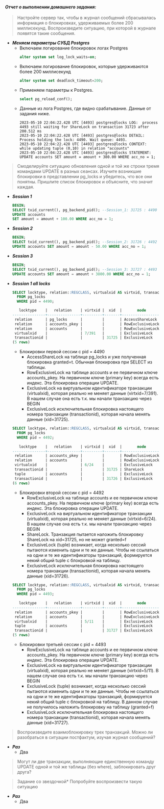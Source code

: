 #### *Отчет о выполнении домашнего задания:*


> Настройте сервер так, чтобы в журнал сообщений сбрасывалась информация о блокировках, удерживаемых более 200 миллисекунд. Воспроизведите ситуацию, при которой в журнале появятся такие сообщения.
  * **_Меняем параметры СУБД Postgres_** 
    * Включаем логирование блокировок логах Postgres
      ```sql
      alter system set log_lock_waits=on; 
      ```
    * Включаем логирование блокировок, которые удерживаются более 200 миллисекунд
      ```sql 
      alter system set deadlock_timeout=200;
      ```
    * Применяем параметры к Postgres. 
      ```sql
      select pg_reload_conf();
      ```
    * Данные из лога Postgres, где видно срабатывание. Данные от задания ниже.
      ```
      2023-05-10 22:04:22.428 UTC [4493] postgres@locks LOG:  process 4493 still waiting for ShareLock on transaction 31723 after 200.512 ms
      2023-05-10 22:04:22.428 UTC [4493] postgres@locks DETAIL:  Process holding the lock: 4490. Wait queue: 4493.
      2023-05-10 22:04:22.428 UTC [4493] postgres@locks CONTEXT:  while updating tuple (0,10) in relation "accounts"
      2023-05-10 22:04:22.428 UTC [4493] postgres@locks STATEMENT:  UPDATE accounts SET amount = amount + 380.00 WHERE acc_no = 1; 
      ```


> Смоделируйте ситуацию обновления одной и той же строки тремя командами UPDATE в разных сеансах. Изучите возникшие блокировки в представлении pg_locks и убедитесь, что все они понятны. Пришлите список блокировок и объясните, что значит каждая.
  * **_Session 1_** 
      ```sql
      BEGIN;
      SELECT txid_current(), pg_backend_pid(); --Session_1: 31725 : 4490
      UPDATE accounts 
      SET amount = amount + 100.00 WHERE acc_no = 1; 
      ```    
  * **_Session 2_** 
      ```sql
      BEGIN;
      SELECT txid_current(), pg_backend_pid(); --Session_2: 31726 : 4492
      UPDATE accounts SET amount = amount - 50.00 WHERE acc_no = 1;
      ```
  * **_Session 3_** 
      ```sql
      BEGIN;
      SELECT txid_current(), pg_backend_pid(); --Session_3: 31727 : 4493
      UPDATE accounts SET amount = amount + 3800.00 WHERE acc_no = 1;
      ```
  * **_Session 1 all locks_** 
      ```sql
      SELECT locktype, relation::REGCLASS, virtualxid AS virtxid, transactionid AS xid, mode, granted
        FROM pg_locks 
        WHERE pid = 4490;
      
         locktype    |   relation    | virtxid |  xid  |       mode       | granted 
      ---------------+---------------+---------+-------+------------------+---------
       relation      | pg_locks      |         |       | AccessShareLock  | t
       relation      | accounts_pkey |         |       | RowExclusiveLock | t
       relation      | accounts      |         |       | RowExclusiveLock | t
       virtualxid    |               | 7/391   |       | ExclusiveLock    | t
       transactionid |               |         | 31725 | ExclusiveLock    | t
      (5 rows)
      ```
      * Блокировки первой сессии с pid = 4490
        * AccessShareLock на таблице pg_locks и уже полученная блокировка granted=t. Обычная блокировка при SELECT из таблицы.
        * RowExclusiveLock на таблице accounts и ее первичном ключе accounts_pkey. На первичном ключе (primary key) всегда есть индекс. Эта блокировка операции UPDATE.
        * ExclusiveLock на виртуальном идентификаторе транзакции (virtualxid), которая реально не меняет данные (virtxid=7/391). В нашем случае она есть т.к. мы начали транзакцию через BEGIN
        * ExclusiveLock исключительная блокировка настоящего номера транзакции (transactionid), которая начала менять данные (xid=31725).

     
      ```sql      
      SELECT locktype, relation::REGCLASS, virtualxid AS virtxid, transactionid AS xid, mode, granted
        FROM pg_locks 
        WHERE pid = 4492;
        
         locktype    |   relation    | virtxid |  xid  |       mode       | granted 
      ---------------+---------------+---------+-------+------------------+---------
       relation      | accounts_pkey |         |       | RowExclusiveLock | t
       relation      | accounts      |         |       | RowExclusiveLock | t
       virtualxid    |               | 6/24    |       | ExclusiveLock    | t
       transactionid |               |         | 31725 | ShareLock        | f
       tuple         | accounts      |         |       | ExclusiveLock    | t
       transactionid |               |         | 31726 | ExclusiveLock    | t
      (6 rows)
      ```   

      * Блокировки второй сессии с pid = 4492
        * RowExclusiveLock на таблице accounts и ее первичном ключе accounts_pkey. На первичном ключе (primary key) всегда есть индекс. Эта блокировка операции UPDATE.
        * ExclusiveLock на виртуальном идентификаторе транзакции (virtualxid), которая реально не меняет данные (virtxid=6/24). В нашем случае она есть т.к. мы начали транзакцию через BEGIN
        * ShareLock. Транзакция пытается наложить блокировку ShareLock на xid=31725, но не может granted=f  
        * ExclusiveLock (tuple) возникает, когда несколько сессий пытаются изменить одни и те же данные. Чтобы не ссылаться на одни и те же идентификаторы транзакций, формируется некий общий tuple с блокровкой на таблицу.
        * ExclusiveLock исключительная блокировка настоящего номера транзакции (transactionid), которая начала менять данные (xid=31726).

      ```sql
      SELECT locktype, relation::REGCLASS, virtualxid AS virtxid, transactionid AS xid, mode, granted
        FROM pg_locks 
        WHERE pid = 4493;
        
         locktype    |   relation    | virtxid |  xid  |       mode       | granted 
      ---------------+---------------+---------+-------+------------------+---------
       relation      | accounts_pkey |         |       | RowExclusiveLock | t
       relation      | accounts      |         |       | RowExclusiveLock | t
       virtualxid    |               | 5/11    |       | ExclusiveLock    | t
       tuple         | accounts      |         |       | ExclusiveLock    | f
       transactionid |               |         | 31727 | ExclusiveLock    | t
      (5 rows)
      ```   
      * Блокировки третьей сессии с pid = 4493
        * RowExclusiveLock на таблице accounts и ее первичном ключе accounts_pkey. На первичном ключе (primary key) всегда есть индекс. Эта блокировка операции UPDATE.
        * ExclusiveLock на виртуальном идентификаторе транзакции (virtualxid), которая реально не меняет данные (virtxid=5/11). В нашем случае она есть т.к. мы начали транзакцию через BEGIN
        * ExclusiveLock (tuple) возникает, когда несколько сессий пытаются изменить одни и те же данные. Чтобы не ссылаться на одни и те же идентификаторы транзакций, формируется некий общий tuple с блокровкой на таблицу. В данном случае не получилось наложить блокировку на таблицу (granted=f) 
        * ExclusiveLock исключительная блокировка настоящего номера транзакции (transactionid), которая начала менять данные (xid=31727).


> Воспроизведите взаимоблокировку трех транзакций. Можно ли разобраться в ситуации постфактум, изучая журнал сообщений?
  * **_Раз_** 
    * Два


> Могут ли две транзакции, выполняющие единственную команду UPDATE одной и той же таблицы (без where), заблокировать друг друга?


> Задание со звездочкой*
> Попробуйте воспроизвести такую ситуацию
  * **_Раз_** 
    * Два



